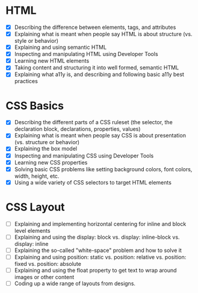 # HTML

- [x] Describing the difference between elements, tags, and attributes
- [x] Explaining what is meant when people say HTML is about structure (vs. style or behavior)
- [x] Explaining and using semantic HTML
- [x] Inspecting and manipulating HTML using Developer Tools
- [x] Learning new HTML elements
- [x] Taking content and structuring it into well formed, semantic HTML
- [x] Explaining what a11y is, and describing and following basic a11y best practices

# CSS Basics

- [x] Describing the different parts of a CSS ruleset (the selector, the declaration block, declarations, properties, values)
- [x] Explaining what is meant when people say CSS is about presentation (vs. structure or behavior)
- [x] Explaining the box model
- [x] Inspecting and manipulating CSS using Developer Tools
- [x] Learning new CSS properties
- [x] Solving basic CSS problems like setting background colors, font colors, width, height, etc.
- [x] Using a wide variety of CSS selectors to target HTML elements

# CSS Layout

- [ ] Explaining and implementing horizontal centering for inline and block level elements
- [ ] Explaining and using the display: block vs. display: inline-block vs. display: inline
- [ ] Explaining the so-called "white-space" problem and how to solve it
- [ ] Explaining and using position: static vs. position: relative vs. position: fixed vs. position: absolute
- [ ] Explaining and using the float property to get text to wrap around images or other content
- [ ] Coding up a wide range of layouts from designs.
